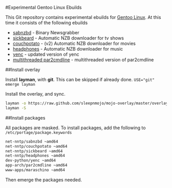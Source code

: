 #Experimental Gentoo Linux Ebuilds

This Git repository contains experimental ebuilds for [Gentoo Linux](http://www.gentoo.org/). At this time it consists of the following ebuilds

- [sabnzbd](http://sabnzbd.org/) - Binary Newsgrabber
- [sickbeard](http://sickbeard.com/) - Automatic NZB downloader for tv shows
- [couchpotato](http://couchpota.to/) - (v2) Automatic NZB downloader for movies
- [headphones](http://headphones.codeshy.com/forum/) - Automatic NZB downloader for music
- [yenc](http://www.golug.it/yenc.html) - updated version of yenc
- [multithreaded par2cmdline](http://chuchusoft.com/par2_tbb/index.html) - multithreaded version of par2cmdline

##Install overlay

Install **layman**, with **git**. This can be skipped if already done.
`USE="git"  emerge layman`

Install the overlay, and sync.

```bash
layman -o https://raw.github.com/sleepnmojo/mojo-overlay/master/overlay.xml -a mojo
layman -S
```

##Install packages

All packages are masked.  To install packages, add the following to `/etc/portage/package.keywords`

```bash
net-nntp/sabnzbd ~amd64
net-nntp/couchpotato ~amd64
net-nntp/sickbeard ~amd64
net-nntp/headphones ~amd64
dev-python/yenc ~amd64
app-arch/par2cmdline ~amd64
www-apps/maraschino ~amd64
```

Then emerge the packages needed.

